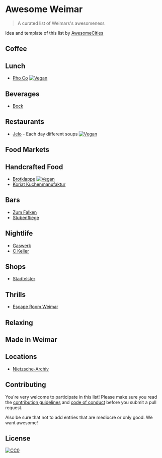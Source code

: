 # Awesome Weimar

> A curated list of Weimars's awesomeness

Idea and template of this list by [AwesomeCities](https://github.com/AwesomeCities)

## Coffee


## Lunch

- [Pho Co](https://goo.gl/maps/zqSVBfz1rsN2) [![Vegan](https://img.shields.io/badge/vegan%3F-yes-green.svg)]()

## Beverages

- [Bock](https://goo.gl/maps/P36usduzaBM2)
## Restaurants

- [Jelo](https://goo.gl/maps/fq1wxMXWAP92) - Each day different soups [![Vegan](https://img.shields.io/badge/vegan%3F-yes-green.svg)]()
 

## Food Markets


## Handcrafted Food

- [Brotklappe](https://goo.gl/maps/RVcWHqij5JM2) [![Vegan](https://img.shields.io/badge/vegan%3F-yes-green.svg)]()
- [Koriat Kuchenmanufaktur](https://goo.gl/maps/nabLrYsv5FH2)


## Bars

- [Zum Falken](https://goo.gl/maps/qYhSkdSwBTR2)
- [Stubenfliege](https://goo.gl/maps/4fEGBPZQca32)


## Nightlife

- [Gaswerk](https://goo.gl/maps/boaJZeyBUVx)
- [C Keller](https://goo.gl/maps/fCBLdsQMxMo)



## Shops

- [Stadtelster](https://goo.gl/maps/DLVCMKfjMaq)


## Thrills

- [Escape Room Weimar](https://goo.gl/maps/dVrgTaKfYZA2)


## Relaxing


## Made in Weimar



## Locations

- [Nietzsche-Archiv](https://goo.gl/maps/9mPbNCNBeVz)

## Contributing

You're very welcome to participate in this list! Please make sure you read the [contribution guidelines](Contribution.md) and [code of conduct](code-of-conduct.md) before you submit a pull request.

Also be sure that not to add entries that are mediocre or only good. We want awesome!

## License

[![CC0](http://mirrors.creativecommons.org/presskit/buttons/88x31/svg/cc-zero.svg)](https://creativecommons.org/publicdomain/zero/1.0/)
